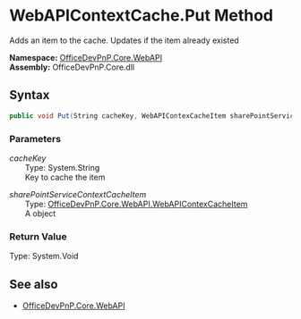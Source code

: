 # WebAPIContextCache.Put Method  
Adds an item to the cache. Updates if the item already existed  

**Namespace:** [OfficeDevPnP.Core.WebAPI](OfficeDevPnP.Core.WebAPI.md)  
**Assembly:** OfficeDevPnP.Core.dll  
## Syntax
```C#
public void Put(String cacheKey, WebAPIContexCacheItem sharePointServiceContextCacheItem)
```
### Parameters
*cacheKey*  
&emsp;&emsp;Type: System.String  
&emsp;&emsp;Key to cache the item  
  
*sharePointServiceContextCacheItem*  
&emsp;&emsp;Type: [OfficeDevPnP.Core.WebAPI.WebAPIContexCacheItem](OfficeDevPnP.Core.WebAPI.WebAPIContexCacheItem.md)  
&emsp;&emsp;A  object  
  
### Return Value
Type: System.Void  

## See also
- [OfficeDevPnP.Core.WebAPI](OfficeDevPnP.Core.WebAPI.md)
